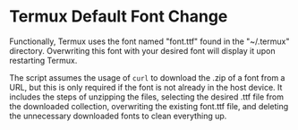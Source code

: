 # Termux Default Font Change

Functionally, Termux uses the font named "font.ttf" found in the "~/.termux" directory. Overwriting this font with your desired font will display it upon restarting Termux.

The script assumes the usage of `curl` to download the .zip of a font from a URL, but this is only required if the font is not already in the host device. It includes the steps of unzipping the files, selecting the desired .ttf file from the downloaded collection, overwriting the existing font.ttf file, and deleting the unnecessary downloaded fonts to clean everything up.